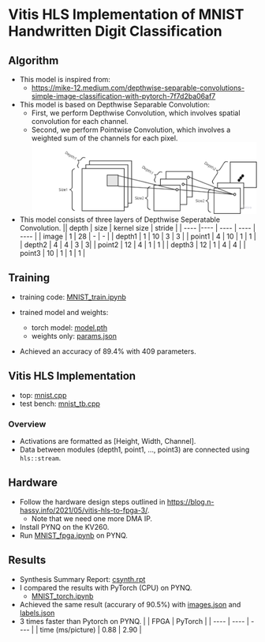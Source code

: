 Vitis HLS Implementation of MNIST Handwritten Digit Classification
=

## Algorithm
- This model is inspired from:
    - <https://mike-12.medium.com/depthwise-separable-convolutions-simple-image-classification-with-pytorch-7f7d2ba06af7>
- This model is based on Depthwise Separable Convolution:
    - First, we perform Depthwise Convolution, which involves spatial convolution for each channel.
    - Second, we perform Pointwise Convolution, which involves a weighted sum of the channels for each pixel.
    ![alt text](assets/image.png)
- This model consists of three layers of Depthwise Seperatable Convolution.
    || depth | size | kernel size | stride |
    | ---- |---- | ---- | ---- | ---- |
    | image | 1 | 28 | - | - |
    | depth1 | 1 | 10 | 3 | 3 |
    | point1 | 4 | 10 | 1 | 1 |
    | depth2 | 4 | 4 | 3 | 3|
    | point2 | 12 | 4 | 1 | 1 |
    | depth3 | 12 | 1 | 4 | 4 |
    | point3 | 10 | 1 | 1 | 1 |

## Training
- training code: [MNIST_train.ipynb](https://github.com/ayumiohno/mnist_depthwise_hls/blob/main/MNIST_train.ipynb)
- trained model and weights:
    - torch model: [model.pth](https://github.com/ayumiohno/mnist_depthwise_hls/blob/main/data/model.pth) 
    - weights only: [params.json](https://github.com/ayumiohno/mnist_depthwise_hls/blob/main/data/params.json)


- Achieved an accuracy of 89.4% with 409 parameters.
## Vitis HLS Implementation
- top: [mnist.cpp](https://github.com/ayumiohno/mnist_depthwise_hls/blob/main/mnist.cpp)
- test bench: [mnist_tb.cpp](https://github.com/ayumiohno/mnist_depthwise_hls/blob/main/mnist_tb.cpp)
### Overview
- Activations are formatted as [Height, Width, Channel].
- Data between modules (depth1, point1, ..., point3) are connected using `hls::stream`.

## Hardware
- Follow the hardware design steps outlined in <https://blog.n-hassy.info/2021/05/vitis-hls-to-fpga-3/>.
    - Note that we need one more DMA IP.
- Install PYNQ on the KV260.
- Run [MNIST_fpga.ipynb](https://github.com/ayumiohno/mnist_depthwise_hls/blob/main/MNIST_.fpgaipynb) on PYNQ.

## Results
- Synthesis Summary Report: [csynth.rpt](https://github.com/ayumiohno/mnist_depthwise_hls/blob/main/solution1/syn/report/csynth.rpt)
- I compared the results with PyTorch (CPU) on PYNQ.
    - [MNIST_torch.ipynb](https://github.com/ayumiohno/mnist_depthwise_hls/blob/main/MNIST_torch.ipynb)
- Achieved the same result (accurary of 90.5%) with [images.json](https://github.com/ayumiohno/mnist_depthwise_hls/blob/main/data/images.json) and [labels.json](https://github.com/ayumiohno/mnist_depthwise_hls/blob/main/data/labels.json)
- 3 times faster than Pytorch on PYNQ. 
    | | FPGA | PyTorch |
    | ---- | ---- | ---- |
    | time (ms/picture) | 0.88  | 2.90 |

